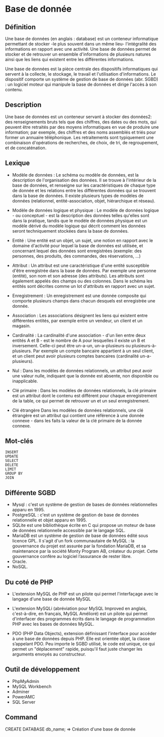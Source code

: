 # Base de donnée

## Définition

Une base de données (en anglais : database) est un conteneur informatique permettant de stocker -le plus souvent dans un même lieu- l'intégralité des informations en rapport avec une activité. Une base de données permet de stocker et de retrouver un ensemble d'informations de plusieurs natures ainsi que les liens qui existent entre les différentes informations.

Une base de données est la pièce centrale des dispositifs informatiques qui servent à la collecte, le stockage, le travail et l'utilisation d'informations. Le dispositif comporte un système de gestion de base de données (abr. SGBD) : un logiciel moteur qui manipule la base de données et dirige l'accès à son contenu.

## Description 

Une base de données est un conteneur servant à stocker des données2: des renseignements bruts tels que des chiffres, des dates ou des mots, qui peuvent être retraités par des moyens informatiques en vue de produire une information; par exemple, des chiffres et des noms assemblés et triés pour former un annuaire téléphonique. Les retraitements sont typiquement une combinaison d'opérations de recherches, de choix, de tri, de regroupement, et de concaténation.

## Lexique

  - Modèle de données : 
 	Le schéma ou modèle de données, est la description de l'organisation des données. Il se trouve à l'intérieur de la base de données, et renseigne sur les caractéristiques de chaque type de donnée et les relations entre les différentes données qui se trouvent dans la base de données. Il existe plusieurs types de modèles de données (relationnel, entité-association, objet, hiérarchique et réseau).

  - Modèle de données logique et physique : 
 	Le modèle de données logique - ou conceptuel - est la description des données telles qu'elles sont dans la pratique, tandis que le modèle de données physique est un modèle dérivé du modèle logique qui décrit comment les données seront techniquement stockées dans la base de données.

  - Entité : 
  	Une entité est un objet, un sujet, une notion en rapport avec le domaine d'activité pour lequel la base de données est utilisée, et concernant lequel des données sont enregistrées (exemple: des personnes, des produits, des commandes, des réservations, …)

  - Attribut :
  	Un attribut est une caractéristique d'une entité susceptible d'être enregistrée dans la base de données. Par exemple une personne (entité), son nom et son adresse (des attributs). Les attributs sont également appelés des champs ou des colonnes. Dans le schéma les entités sont décrites comme un lot d'attributs en rapport avec un sujet.

  - Enregistrement :
  	Un enregistrement est une donnée composite qui comporte plusieurs champs dans chacun desquels est enregistrée une donnée.

  - Association :
  	Les associations désignent les liens qui existent entre différentes entités, par exemple entre un vendeur, un client et un magasin.

  - Cardinalité :
  	La cardinalité d'une association - d'un lien entre deux entités A et B - est le nombre de A pour lesquelles il existe un B et inversement. Celle-ci peut être un-a-un, un-a-plusieurs ou plusieurs-à-plusieurs. Par exemple un compte bancaire appartient à un seul client, et un client peut avoir plusieurs comptes bancaires (cardinalité un-a-plusieurs).

  - Nul : 
  	Dans les modèles de données relationnels, un attribut peut avoir une valeur nulle, indiquant que la donnée est absente, non disponible ou inapplicable.

  - Clé primaire :
  	Dans les modèles de données relationnels, la clé primaire est un attribut dont le contenu est différent pour chaque enregistrement de la table, ce qui permet de retrouver un et un seul enregistrement.

  - Clé étrangère
	Dans les modèles de données relationnels, une clé étrangère est un attribut qui contient une référence à une donnée connexe - dans les faits la valeur de la clé primaire de la donnée connexe.

## Mot-clés

	INSERT
	UPDATE
	SELECT
	DELETE
	LIMIT
	GROUP BY
	JOIN

## Différente SGBD

  - Mysql : c'est un système de gestion de bases de données relationnelles apparu en 1995.
  - PostgreSQL : c'est un système de gestion de base de données relationnelle et objet apparu en 1995.
  - SQLite est une bibliothèque écrite en C qui propose un moteur de base de données 	relationnelle accessible par le langage SQL.
  - MariaDB est un système de gestion de base de données édité sous licence GPL. Il s'agit d'un fork communautaire de MySQL : la gouvernance du projet est assurée par la fondation MariaDB, et sa maintenance par la société Monty Program AB, créateur du projet. Cette gouvernance confère au logiciel l’assurance de rester libre.
  - Oracle.
  - NoSQL.

## Du coté de PHP

 - L'extension MySQL de PHP est un pilote qui permet l'interfaçage avec le langage d'une base de donnée MySQL

 - L'extension MySQLi (abréviation pour MySQL Improved en anglais, c'est-à-dire, en français, MySQL Amélioré) est un pilote qui permet d'interfacer des programmes écrits dans le langage de programmation PHP avec les bases de données MySQL.

 - PDO (PHP Data Objects), extension définissant l'interface pour accéder à une base de données depuis PHP. Elle est orientée objet, la classe s’appelant PDO. Peu importe le SGBD utilisé, le code est unique, ce qui permet un "déplacement" rapide, puisqu'il faut juste changer les arguments envoyés au constructeur.

## Outil de développement

  - PhpMyAdmin
  - MySQL Workbench
  - Adminer
  - PowerAMC
  - SQL Server

## Command

CREATE DATABASE db_name; => Création d'une base de donnée

 